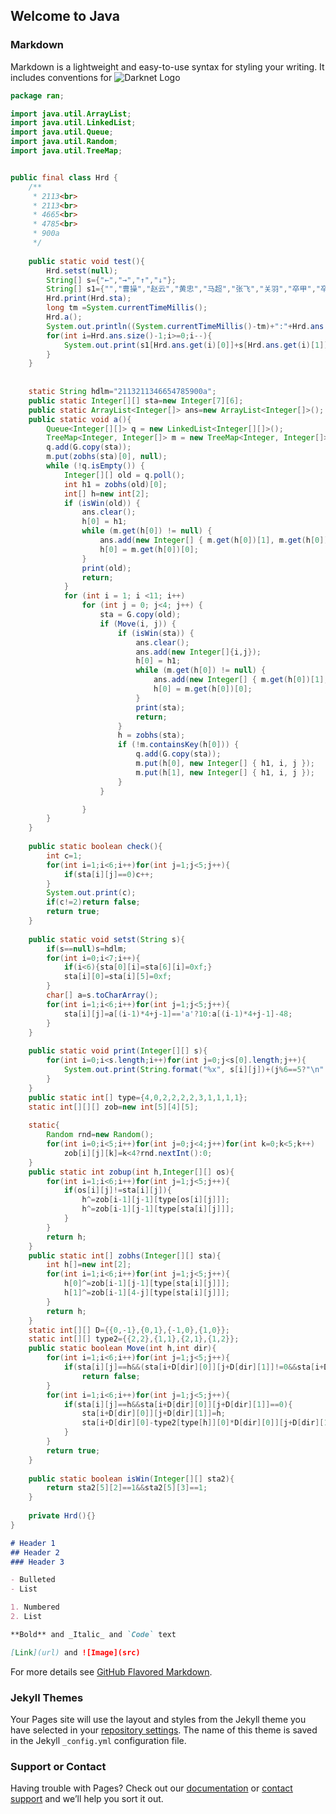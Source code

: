 ## Welcome to Java

### Markdown
Markdown is a lightweight and easy-to-use syntax for styling your writing. It includes conventions for
![Darknet Logo](https://avatars3.githubusercontent.com/u/20605668?s=460&u=69278b7499e3557b24d071dd2c0b4aff24cb153e&v=4)


```java
package ran;

import java.util.ArrayList;
import java.util.LinkedList;
import java.util.Queue;
import java.util.Random;
import java.util.TreeMap;


public final class Hrd {
	/**
	 * 2113<br>
	 * 2113<br>
	 * 4665<br>
	 * 4785<br>
	 * 900a
	 */
	
	public static void test(){
		Hrd.setst(null);
		String[] s={"←","→","↑","↓"};
		String[] s1={"","曹操","赵云","黄忠","马超","张飞","关羽","卒甲","卒乙","兵一","兵二"};
		Hrd.print(Hrd.sta);
		long tm =System.currentTimeMillis();
		Hrd.a();
		System.out.println((System.currentTimeMillis()-tm)+":"+Hrd.ans.size());
		for(int i=Hrd.ans.size()-1;i>=0;i--){
			System.out.print(s1[Hrd.ans.get(i)[0]]+s[Hrd.ans.get(i)[1]]+(i%5==4?"\n":","));
		}
	}
	
	
	static String hdlm="2113211346654785900a";
	public static Integer[][] sta=new Integer[7][6];
	public static ArrayList<Integer[]> ans=new ArrayList<Integer[]>();
	public static void a(){
		Queue<Integer[][]> q = new LinkedList<Integer[][]>();
		TreeMap<Integer, Integer[]> m = new TreeMap<Integer, Integer[]>();
		q.add(G.copy(sta));
		m.put(zobhs(sta)[0], null);
		while (!q.isEmpty()) {
			Integer[][] old = q.poll();
			int h1 = zobhs(old)[0];
			int[] h=new int[2];
			if (isWin(old)) {
				ans.clear();
				h[0] = h1;
				while (m.get(h[0]) != null) {
					ans.add(new Integer[] { m.get(h[0])[1], m.get(h[0])[2] });
					h[0] = m.get(h[0])[0];
				}
				print(old);
				return;
			}
			for (int i = 1; i <11; i++)
				for (int j = 0; j<4; j++) {
					sta = G.copy(old);
					if (Move(i, j)) {
						if (isWin(sta)) {
							ans.clear();
							ans.add(new Integer[]{i,j});
							h[0] = h1;
							while (m.get(h[0]) != null) {
								ans.add(new Integer[] { m.get(h[0])[1], m.get(h[0])[2] });
								h[0] = m.get(h[0])[0];
							}
							print(sta);
							return;
						}
						h = zobhs(sta);
						if (!m.containsKey(h[0])) {
							q.add(G.copy(sta));
							m.put(h[0], new Integer[] { h1, i, j });
							m.put(h[1], new Integer[] { h1, i, j });
						}
					}

				}
		}
	}
	
	public static boolean check(){
		int c=1;
		for(int i=1;i<6;i++)for(int j=1;j<5;j++){
			if(sta[i][j]==0)c++;
		}
		System.out.print(c);
		if(c!=2)return false;
		return true;
	}
	
	public static void setst(String s){
		if(s==null)s=hdlm;
		for(int i=0;i<7;i++){
			if(i<6){sta[0][i]=sta[6][i]=0xf;}
			sta[i][0]=sta[i][5]=0xf;
		}
		char[] a=s.toCharArray();
		for(int i=1;i<6;i++)for(int j=1;j<5;j++){
			sta[i][j]=a[(i-1)*4+j-1]=='a'?10:a[(i-1)*4+j-1]-48;
		}	
	}
	
	public static void print(Integer[][] s){
		for(int i=0;i<s.length;i++)for(int j=0;j<s[0].length;j++){
			System.out.print(String.format("%x", s[i][j])+(j%6==5?"\n":","));
		}
	}
	public static int[] type={4,0,2,2,2,2,3,1,1,1,1};
	static int[][][] zob=new int[5][4][5];
	
	static{
		Random rnd=new Random();
		for(int i=0;i<5;i++)for(int j=0;j<4;j++)for(int k=0;k<5;k++)
			zob[i][j][k]=k<4?rnd.nextInt():0;
	}
	public static int zobup(int h,Integer[][] os){
		for(int i=1;i<6;i++)for(int j=1;j<5;j++){
			if(os[i][j]!=sta[i][j]){
				h^=zob[i-1][j-1][type[os[i][j]]];
				h^=zob[i-1][j-1][type[sta[i][j]]];
			}
		}
		return h;
	}
	public static int[] zobhs(Integer[][] sta){
		int h[]=new int[2];
		for(int i=1;i<6;i++)for(int j=1;j<5;j++){
			h[0]^=zob[i-1][j-1][type[sta[i][j]]];
			h[1]^=zob[i-1][4-j][type[sta[i][j]]];
		}
		return h;
	}	
	static int[][] D={{0,-1},{0,1},{-1,0},{1,0}};
	static int[][] type2={{2,2},{1,1},{2,1},{1,2}};
	public static boolean Move(int h,int dir){
		for(int i=1;i<6;i++)for(int j=1;j<5;j++){
			if(sta[i][j]==h&&(sta[i+D[dir][0]][j+D[dir][1]]!=0&&sta[i+D[dir][0]][j+D[dir][1]]!=h))
				return false;
		}
		for(int i=1;i<6;i++)for(int j=1;j<5;j++){
			if(sta[i][j]==h&&sta[i+D[dir][0]][j+D[dir][1]]==0){
				sta[i+D[dir][0]][j+D[dir][1]]=h;
				sta[i+D[dir][0]-type2[type[h]][0]*D[dir][0]][j+D[dir][1]-type2[type[h]][1]*D[dir][1]]=0;
			}
		}
		return true;
	}
	
	public static boolean isWin(Integer[][] sta2){
		return sta2[5][2]==1&&sta2[5][3]==1;
	}
	
	private Hrd(){}
}
```

```markdown
# Header 1
## Header 2
### Header 3

- Bulleted
- List

1. Numbered
2. List

**Bold** and _Italic_ and `Code` text

[Link](url) and ![Image](src)
```
For more details see [GitHub Flavored Markdown](https://guides.github.com/features/mastering-markdown/).

### Jekyll Themes

Your Pages site will use the layout and styles from the Jekyll theme you have selected in your [repository settings](https://github.com/mrq-lhr/mrq-lhr.github.io/settings). The name of this theme is saved in the Jekyll `_config.yml` configuration file.

### Support or Contact

Having trouble with Pages? Check out our [documentation](https://help.github.com/categories/github-pages-basics/) or [contact support](https://github.com/contact) and we’ll help you sort it out.
